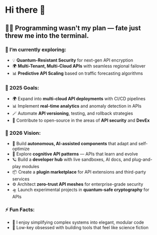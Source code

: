 # Hi there 👋


## 👨‍💻 Programming wasn't my plan — fate just threw me into the terminal.


### 🌱 I’m currently exploring:
- 💡 **Quantum-Resistant Security** for next-gen API encryption
- 🌍 **Multi-Tenant, Multi-Cloud APIs** with seamless regional failover
- 📊 **Predictive API Scaling** based on traffic forecasting algorithms  


### 🎯 2025 Goals:
- 🌍 Expand into **multi-cloud API deployments** with CI/CD pipelines
- 📊 Implement **real-time analytics** and anomaly detection in APIs
- 🪄 Automate **API versioning**, testing, and rollback strategies
- 🚀 Contribute to open-source in the areas of **API security** and **DevEx**

### 🚧 2026 Vision:
- 🤖 Build **autonomous, AI-assisted components** that adapt and self-optimize
- 🧠 Explore **cognitive API patterns** — APIs that learn and evolve
- 🪐 Build a **developer hub** with live sandboxes, AI docs, and plug-and-play modules
- 📦 Create a **plugin marketplace** for API extensions and third-party services
- ⚙️ Architect **zero-trust API meshes** for enterprise-grade security
- 🛸 Launch experimental projects in **quantum-safe cryptography** for APIs

### ⚡ Fun Facts:
- 🧠 I enjoy simplifying complex systems into elegant, modular code  
- 🌌 Low-key obsessed with building tools that feel like science fiction


